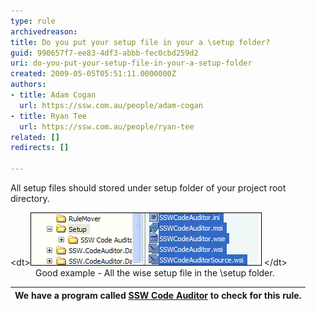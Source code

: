 ```yaml
---
type: rule
archivedreason: 
title: Do you put your setup file in your a \setup folder?
guid: 990657f7-ee83-4df3-abbb-fec0cbd259d2
uri: do-you-put-your-setup-file-in-your-a-setup-folder
created: 2009-05-05T05:51:11.0000000Z
authors:
- title: Adam Cogan
  url: https://ssw.com.au/people/adam-cogan
- title: Ryan Tee
  url: https://ssw.com.au/people/ryan-tee
related: []
redirects: []

---
```


All setup files should stored under setup folder of your project root directory.   
<!--endintro-->
<dl class="goodImage">    &lt;dt&gt;<img style="border-bottom:0px solid;border-left:0px solid;border-top:0px solid;border-right:0px solid;" border="0" alt="Store all setup files under one folder in root" src="SetupFileGood.gif"> &lt;/dt&gt;
    <dd>Good example - All the wise setup file in the \setup folder. </dd></dl>



| We have a program called [SSW Code Auditor](http://www.ssw.com.au/ssw/CodeAuditor/Default.aspx) to check for this rule.  |
| --- |

